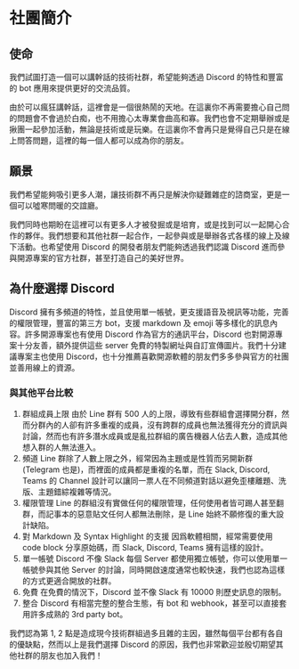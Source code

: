 # 社團簡介

## 使命

我們試圖打造一個可以講幹話的技術社群，希望能夠透過 Discord 的特性和豐富的 bot 應用來提供更好的交流品質。

由於可以瘋狂講幹話，這裡會是一個很熱鬧的天地。在這裏你不再需要擔心自己問的問題會不會過於白痴，也不用擔心太專業會曲高和寡。我們也會不定期舉辦或是揪團一起參加活動，無論是技術或是玩樂。在這裏你不會再只是覺得自己只是在線上問答問題，這裡的每一個人都可以成為你的朋友。

## 願景

我們希望能夠吸引更多人潮，讓技術群不再只是解決你疑難雜症的諮商室，更是一個可以噓寒問暖的交誼廳。

我們同時也期盼在這裡可以有更多人才被發掘或是培育，或是找到可以一起開心合作的夥伴。我們想要和其他社群一起合作，一起參與或是舉辦各式各樣的線上及線下活動。也希望使用 Discord 的開發者朋友們能夠透過我們認識 Discord 進而參與開源專案的官方社群，甚至打造自己的美好世界。

## 為什麼選擇 Discord

Discord 擁有多頻道的特性，並且使用單一帳號，更支援語音及視訊等功能，完善的權限管理，豐富的第三方 bot，支援 markdown 及 emoji 等多樣化的訊息內容。許多開源專案也有使用 Discord 作為官方的通訊平台，Discord 也對開源專案十分友善，額外提供這些 server 免費的特製網址與自訂宣傳圖片。我們十分建議專案主也使用 Discord，也十分推薦喜歡開源軟體的朋友們多多參與官方的社團並善用線上的資源。

### 與其他平台比較

1. 群組成員上限
   由於 Line 群有 500 人的上限，導致有些群組會選擇開分群，然而分群內的人卻有許多重複的成員，沒有跨群的成員也無法獲得充分的資訊與討論，然而也有許多潛水成員或是亂拉群組的廣告機器人佔去人數，造成其他想入群的人無法進入。
2. 頻道
   Line 群除了人數上限之外，經常因為主題或是性質而另開新群(Telegram 也是)，而裡面的成員都是重複的名單，而在 Slack, Discord, Teams 的 Channel 設計可以讓同一票人在不同頻道對話以避免歪樓離題、洗版、主題錯綜複雜等情況。
3. 權限管理
   Line 的群組沒有實做任何的權限管理，任何使用者皆可踢人甚至翻群，而記事本的惡意貼文任何人都無法刪除，是 Line 始終不願修復的重大設計缺陷。
4. 對 Markdown 及 Syntax Highlight 的支援
   因爲軟體相關，經常需要使用 code block 分享原始碼，而 Slack, Discord, Teams 擁有這樣的設計。
5. 單一帳號
   Discord 不像 Slack 每個 Server 都使用獨立帳號，你可以使用單一帳號參與其他 Server 的討論，同時開啟速度通常也較快速，我們也認為這樣的方式更適合開放的社群。
6. 免費
   在免費的情況下，Discord 並不像 Slack 有 10000 則歷史訊息的限制。
7. 整合
   Discord 有相當完整的整合生態，有 bot 和 webhook，甚至可以直接套用許多成熟的 3rd party bot。

我們認為第 1, 2 點是造成現今技術群組過多且雜的主因，雖然每個平台都有各自的優缺點，然而以上是我們選擇 Discord 的原因，我們也非常歡迎並殷切期望其他社群的朋友也加入我們！
